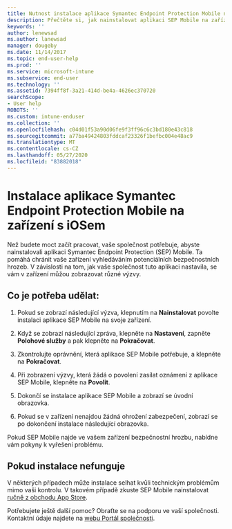 ```yaml
---
title: Nutnost instalace aplikace Symantec Endpoint Protection Mobile na zařízení s iOSem | Dokumentace Microsoftu
description: Přečtěte si, jak nainstalovat aplikaci SEP Mobile na zařízení s iOSem.
keywords: ''
author: lenewsad
ms.author: lanewsad
manager: dougeby
ms.date: 11/14/2017
ms.topic: end-user-help
ms.prod: ''
ms.service: microsoft-intune
ms.subservice: end-user
ms.technology: ''
ms.assetid: 7394ff8f-3a21-414d-be4a-4626ec370720
searchScope:
- User help
ROBOTS: ''
ms.custom: intune-enduser
ms.collection: ''
ms.openlocfilehash: c04d01f53a90d06fe9f3ff96c6c3bd180e43c818
ms.sourcegitcommit: a77ba49424803fddcaf23326f1befbc004e48ac9
ms.translationtype: MT
ms.contentlocale: cs-CZ
ms.lasthandoff: 05/27/2020
ms.locfileid: "83882018"
---
```

# <a name="install-symantec-endpoint-protection-mobile-on-your-ios-device"></a>Instalace aplikace Symantec Endpoint Protection Mobile na zařízení s iOSem

Než budete moct začít pracovat, vaše společnost potřebuje, abyste nainstalovali aplikaci Symantec Endpoint Protection (SEP) Mobile. Ta pomáhá chránit vaše zařízení vyhledáváním potenciálních bezpečnostních hrozeb. V závislosti na tom, jak vaše společnost tuto aplikaci nastavila, se vám v zařízení můžou zobrazovat různé výzvy.

## <a name="what-you-need-to-do"></a>Co je potřeba udělat:

1. Pokud se zobrazí následující výzva, klepnutím na **Nainstalovat** povolte instalaci aplikace SEP Mobile na svoje zařízení.

2. Když se zobrazí následující zpráva, klepněte na **Nastavení**, zapněte **Polohové služby** a pak klepněte na **Pokračovat**.

3. Zkontrolujte oprávnění, která aplikace SEP Mobile potřebuje, a klepněte na **Pokračovat**.

4. Při zobrazení výzvy, která žádá o povolení zasílat oznámení z aplikace SEP Mobile, klepněte na **Povolit**.

5. Dokončí se instalace aplikace SEP Mobile a zobrazí se úvodní obrazovka.

6. Pokud se v zařízení nenajdou žádná ohrožení zabezpečení, zobrazí se po dokončení instalace následující obrazovka.

Pokud SEP Mobile najde ve vašem zařízení bezpečnostní hrozbu, nabídne vám pokyny k vyřešení problému.

## <a name="if-the-installation-doesnt-work"></a>Pokud instalace nefunguje

V některých případech může instalace selhat kvůli technickým problémům mimo vaši kontrolu. V takovém případě zkuste SEP Mobile nainstalovat [ručně z obchodu App Store](https://itunes.apple.com/app/sep-mobile/id695620821).

Potřebujete ještě další pomoc? Obraťte se na podporu ve vaší společnosti. Kontaktní údaje najdete na [webu Portál společnosti](https://go.microsoft.com/fwlink/?linkid=2010980).

